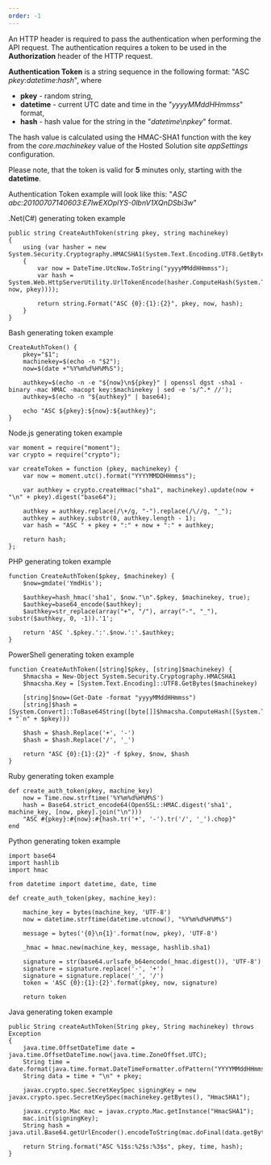```yaml
---
order: -1
---
```


An HTTP header is required to pass the authentication when performing the API request. The authentication requires a token to be used in the **Authorization** header of the HTTP request.

**Authentication Token** is a string sequence in the following format: "ASC *pkey*:*datetime*:*hash*", where

* **pkey** - random string,
* **datetime** - current UTC date and time in the "*yyyyMMddHHmmss*" format,
* **hash** - hash value for the string in the "*datetime*\n*pkey*" format.

The hash value is calculated using the HMAC-SHA1 function with the key from the *core.machinekey* value of the Hosted Solution site *appSettings* configuration.

Please note, that the token is valid for **5** minutes only, starting with the **datetime**.

Authentication Token example will look like this: "*ASC abc:20100707140603:E7lwEXOplYS-0lbnV1XQnDSbi3w*"

.Net(C#) generating token example

```
public string CreateAuthToken(string pkey, string machinekey)
{
    using (var hasher = new System.Security.Cryptography.HMACSHA1(System.Text.Encoding.UTF8.GetBytes(machinekey)))
    {
        var now = DateTime.UtcNow.ToString("yyyyMMddHHmmss");
        var hash = System.Web.HttpServerUtility.UrlTokenEncode(hasher.ComputeHash(System.Text.Encoding.UTF8.GetBytes(string.Join("\n", now, pkey))));

        return string.Format("ASC {0}:{1}:{2}", pkey, now, hash);
    }
}
```

Bash generating token example

```
CreateAuthToken() {
    pkey="$1";
    machinekey=$(echo -n "$2");
    now=$(date +"%Y%m%d%H%M%S");

    authkey=$(echo -n -e "${now}\n${pkey}" | openssl dgst -sha1 -binary -mac HMAC -macopt key:$machinekey | sed -e 's/^.* //');
    authkey=$(echo -n "${authkey}" | base64);

    echo "ASC ${pkey}:${now}:${authkey}";
}
```

Node.js generating token example

```
var moment = require("moment");
var crypto = require("crypto");

var createToken = function (pkey, machinekey) {
    var now = moment.utc().format("YYYYMMDDHHmmss");

    var authkey = crypto.createHmac("sha1", machinekey).update(now + "\n" + pkey).digest("base64");

    authkey = authkey.replace(/\+/g, "-").replace(/\//g, "_");
    authkey = authkey.substr(0, authkey.length - 1);
    var hash = "ASC " + pkey + ":" + now + ":" + authkey;

    return hash;
};
```

PHP generating token example

```
function CreateAuthToken($pkey, $machinekey) {
    $now=gmdate('YmdHis');

    $authkey=hash_hmac('sha1', $now."\n".$pkey, $machinekey, true);
    $authkey=base64_encode($authkey);
    $authkey=str_replace(array("+", "/"), array("-", "_"), substr($authkey, 0, -1)).'1';

    return 'ASC '.$pkey.':'.$now.':'.$authkey;
}
```

PowerShell generating token example

```
function CreateAuthToken([string]$pkey, [string]$machinekey) {
    $hmacsha = New-Object System.Security.Cryptography.HMACSHA1
    $hmacsha.Key = [System.Text.Encoding]::UTF8.GetBytes($machinekey)

    [string]$now=(Get-Date -format "yyyyMMddHHmmss")
    [string]$hash = [System.Convert]::ToBase64String([byte[]]$hmacsha.ComputeHash([System.Text.Encoding]::UTF8.GetBytes($now + "`n" + $pkey)))
   
    $hash = $hash.Replace('+', '-')
    $hash = $hash.Replace('/', '_')

    return "ASC {0}:{1}:{2}" -f $pkey, $now, $hash
}
```

Ruby generating token example

```
def create_auth_token(pkey, machine_key)
    now = Time.now.strftime('%Y%m%d%H%M%S')
    hash = Base64.strict_encode64(OpenSSL::HMAC.digest('sha1', machine_key, [now, pkey].join("\n")))
    "ASC #{pkey}:#{now}:#{hash.tr('+', '-').tr('/', '_').chop}"
end
```

Python generating token example

```
import base64
import hashlib
import hmac

from datetime import datetime, date, time

def create_auth_token(pkey, machine_key):

    machine_key = bytes(machine_key, 'UTF-8')
    now = datetime.strftime(datetime.utcnow(), "%Y%m%d%H%M%S")

    message = bytes('{0}\n{1}'.format(now, pkey), 'UTF-8')

    _hmac = hmac.new(machine_key, message, hashlib.sha1)
        
    signature = str(base64.urlsafe_b64encode(_hmac.digest()), 'UTF-8')
    signature = signature.replace('-', '+')
    signature = signature.replace('_', '/')
    token = 'ASC {0}:{1}:{2}'.format(pkey, now, signature)

    return token
```

Java generating token example

```
public String createAuthToken(String pkey, String machinekey) throws Exception
{
    java.time.OffsetDateTime date = java.time.OffsetDateTime.now(java.time.ZoneOffset.UTC);
    String time = date.format(java.time.format.DateTimeFormatter.ofPattern("YYYYMMddHHmmss"));
    String data = time + "\n" + pkey;

    javax.crypto.spec.SecretKeySpec signingKey = new javax.crypto.spec.SecretKeySpec(machinekey.getBytes(), "HmacSHA1");

    javax.crypto.Mac mac = javax.crypto.Mac.getInstance("HmacSHA1");
    mac.init(signingKey);
    String hash = java.util.Base64.getUrlEncoder().encodeToString(mac.doFinal(data.getBytes()));

    return String.format("ASC %1$s:%2$s:%3$s", pkey, time, hash);
}
```
